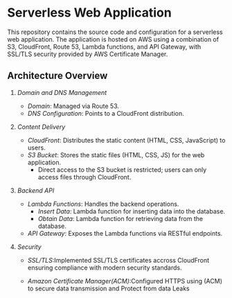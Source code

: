 # Serverless Web Application

This repository contains the source code and configuration for a serverless web application. The application is hosted on AWS using a combination of S3, CloudFront, Route 53, Lambda functions, and API Gateway, with SSL/TLS security provided by AWS Certificate Manager.

## Architecture Overview

1. *Domain and DNS Management*
   - *Domain*: Managed via Route 53.
   - *DNS Configuration*: Points to a CloudFront distribution.

2. *Content Delivery*
   - *CloudFront*: Distributes the static content (HTML, CSS, JavaScript) to users.
   - *S3 Bucket*: Stores the static files (HTML, CSS, JS) for the web application.
     - Direct access to the S3 bucket is restricted; users can only access files through CloudFront.

3. *Backend API*
   - *Lambda Functions*: Handles the backend operations.
     - *Insert Data*: Lambda function for inserting data into the database.
     - *Obtain Data*: Lambda function for retrieving data from the database.
   - *API Gateway*: Exposes the Lambda functions via RESTful endpoints.

4. *Security*
   - *SSL/TLS*:Implemented SSL/TLS certificates accross CloudFront ensuring compliance with modern security standards.
     
   - *Amazon Certificate Manager(ACM)*:Configured HTTPS using (ACM) to secure data transmission and Protect from data Leaks



